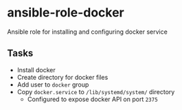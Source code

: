 # ansible-role-docker

Ansible role for installing and configuring docker service

## Tasks

* Install docker
* Create directory for docker files
* Add user to `docker` group
* Copy `docker.service` to `/lib/systemd/system/` directory
    * Configured to expose docker API on port `2375`
